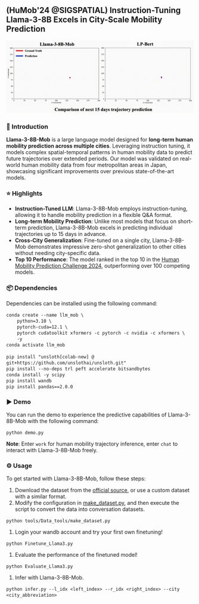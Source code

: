 ## (HuMob'24 @SIGSPATIAL) Instruction-Tuning Llama-3-8B Excels in City-Scale Mobility Prediction
![](Visualization/llama3-8b-mob-demo.gif)
### 📖 Introduction 
**Llama-3-8B-Mob** is a large language model designed for **long-term human mobility prediction across multiple cities**. Leveraging instruction tuning, it models complex spatial-temporal patterns in human mobility data to predict future trajectories over extended periods. Our model was validated on real-world human mobility data from four metropolitan areas in Japan, showcasing significant improvements over previous state-of-the-art models.

### ⭐ Highlights
- **Instruction-Tuned LLM**: Llama-3-8B-Mob employs instruction-tuning, allowing it to handle mobility prediction in a flexible Q&A format.
- **Long-term Mobility Prediction**: Unlike most models that focus on short-term prediction, Llama-3-8B-Mob excels in predicting individual trajectories up to 15 days in advance.
- **Cross-City Generalization**: Fine-tuned on a single city, Llama-3-8B-Mob demonstrates impressive zero-shot generalization to other cities without needing city-specific data.
- **Top 10 Performance**: The model ranked in the top 10 in the [Human Mobility Prediction Challenge 2024](https://wp.nyu.edu/humobchallenge2024/), outperforming over 100 competing models.

### 📦 Dependencies
Dependencies can be installed using the following command:
```
conda create --name llm_mob \
    python=3.10 \
    pytorch-cuda=12.1 \
    pytorch cudatoolkit xformers -c pytorch -c nvidia -c xformers \
    -y
conda activate llm_mob

pip install "unsloth[colab-new] @ git+https://github.com/unslothai/unsloth.git"
pip install --no-deps trl peft accelerate bitsandbytes 
conda install -y scipy 
pip install wandb
pip install pandas==2.0.0
```

### ▶️ Demo 
You can run the demo to experience the predictive capabilities of Llama-3-8B-Mob with the following command:
```
python demo.py
```
**Note**: Enter `work` for human mobility trajectory inference, enter `chat` to interact with Llama-3-8B-Mob freely.

### ⚙️ Usage 
To get started with Llama-3-8B-Mob, follow these steps:

1. Download the dataset from the [official source](https://wp.nyu.edu/humobchallenge2024/datasets/), or use a custom dataset with a similar format.
2. Modify the configuration in [make_dataset.py](./tools/Data_tools/make_dataset.py), and then execute the script to convert the data into conversation datasets.
```
python tools/Data_tools/make_dataset.py
```
1. Login your wandb account and try your first own finetuning!
```
python Finetune_Llama3.py
```
1. Evaluate the performance of the finetuned model!
```
python Evaluate_Llama3.py
```
1. Infer with Llama-3-8B-Mob.
```
python infer.py --l_idx <left_index> --r_idx <right_index> --city <city_abbreviation>
```

<!-- #### Citation -->